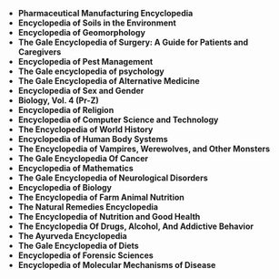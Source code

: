 <ul>

                             
 <li><b><a target="_blank" href="https://github.com/manjunath5496/The-Best-Books-on-Blockchain/blob/master/bch(1).pdf" style="text-decoration:none;">Pharmaceutical Manufacturing Encyclopedia</a></b></li>
 <li><b><a target="_blank" href="https://github.com/manjunath5496/The-Best-Books-on-Blockchain/blob/master/bch(2).pdf" style="text-decoration:none;">Encyclopedia of Soils in the Environment  </a></b></li>
                                <li><b><a target="_blank" href="https://github.com/manjunath5496/The-Best-Books-on-Blockchain/blob/master/bch(3).pdf" style="text-decoration:none;">Encyclopedia of Geomorphology</a></b></li>
 <li><b><a target="_blank" href="https://github.com/manjunath5496/The-Best-Books-on-Blockchain/blob/master/bch(4).pdf" style="text-decoration:none;">The Gale Encyclopedia of Surgery: A Guide for Patients and Caregivers</a></b></li>                              
<li><b><a target="_blank" href="https://github.com/manjunath5496/The-Best-Books-on-Blockchain/blob/master/bch(5).pdf" style="text-decoration:none;">Encyclopedia of Pest Management</a></b></li>
<li><b><a target="_blank" href="https://github.com/manjunath5496/The-Best-Books-on-Blockchain/blob/master/bch(6).pdf" style="text-decoration:none;">The Gale encyclopedia of psychology</a></b></li>
 
  <li><b><a target="_blank" href="https://github.com/manjunath5496/The-Best-Books-on-Blockchain/blob/master/bch(7).pdf" style="text-decoration:none;">The Gale Encyclopedia of Alternative Medicine</a></b></li>
 <li><b><a target="_blank" href="https://github.com/manjunath5496/The-Best-Books-on-Blockchain/blob/master/bch(8).pdf" style="text-decoration:none;">Encyclopedia of Sex and Gender </a></b></li>
   <li><b><a target="_blank" href="https://github.com/manjunath5496/The-Best-Books-on-Blockchain/blob/master/bch(9).pdf" style="text-decoration:none;">Biology, Vol. 4 (Pr-Z)</a></b></li>                             
 <li><b><a target="_blank" href="https://github.com/manjunath5496/The-Best-Books-on-Blockchain/blob/master/bch(10).pdf" style="text-decoration:none;">Encyclopedia of Religion </a></b></li>                              
<li><b><a target="_blank" href="https://github.com/manjunath5496/The-Best-Books-on-Blockchain/blob/master/bch(11).pdf" style="text-decoration:none;">Encyclopedia of Computer Science and Technology</a></b></li>
<li><b><a target="_blank" href="https://github.com/manjunath5496/The-Best-Books-on-Blockchain/blob/master/bch(12).pdf" style="text-decoration:none;">The Encyclopedia of World History</a></b></li>
               <li><b><a target="_blank" href="https://github.com/manjunath5496/The-Best-Books-on-Blockchain/blob/master/bch(13).pdf" style="text-decoration:none;">Encyclopedia of Human Body Systems</a></b></li>
 <li><b><a target="_blank" href="https://github.com/manjunath5496/The-Best-Books-on-Blockchain/blob/master/bch(14).pdf" style="text-decoration:none;">The Encyclopedia of Vampires, Werewolves, and Other Monsters </a></b></li>                              
<li><b><a target="_blank" href="https://github.com/manjunath5496/The-Best-Books-on-Blockchain/blob/master/bch(15).pdf" style="text-decoration:none;">The Gale Encyclopedia Of Cancer</a></b></li>
<li><b><a target="_blank" href="https://github.com/manjunath5496/The-Best-Books-on-Blockchain/blob/master/bch(16).pdf" style="text-decoration:none;">Encyclopedia of Mathematics </a></b></li>

  <li><b><a target="_blank" href="https://github.com/manjunath5496/The-Best-Books-on-Blockchain/blob/master/bch(17).pdf" style="text-decoration:none;">The Gale Encyclopedia of Neurological Disorders </a></b></li>                              
<li><b><a target="_blank" href="https://github.com/manjunath5496/The-Best-Books-on-Blockchain/blob/master/bch(18).pdf" style="text-decoration:none;">Encyclopedia of Biology </a></b></li>
<li><b><a target="_blank" href="https://github.com/manjunath5496/The-Best-Books-on-Blockchain/blob/master/bch(19).pdf" style="text-decoration:none;">The Encyclopedia of Farm Animal Nutrition </a></b></li>
 
<li><b><a target="_blank" href="https://github.com/manjunath5496/The-Best-Books-on-Blockchain/blob/master/bch(20).pdf" style="text-decoration:none;">The Natural Remedies Encyclopedia </a></b></li>

<li><b><a target="_blank" href="https://github.com/manjunath5496/The-Best-Books-on-Blockchain/blob/master/bch(21).pdf" style="text-decoration:none;">The Encyclopedia of Nutrition and Good Health </a></b></li>
 
  <li><b><a target="_blank" href="https://github.com/manjunath5496/The-Best-Books-on-Blockchain/blob/master/bch(22).pdf" style="text-decoration:none;">The Encyclopedia Of Drugs, Alcohol, And Addictive Behavior </a></b></li>                              
<li><b><a target="_blank" href="https://github.com/manjunath5496/The-Best-Books-on-Blockchain/blob/master/bch(24).rar" style="text-decoration:none;">The Ayurveda Encyclopedia </a></b></li>
<li><b><a target="_blank" href="https://github.com/manjunath5496/The-Best-Books-on-Blockchain/blob/master/bch(25).pdf" style="text-decoration:none;">The Gale Encyclopedia of Diets </a></b></li>
 
<li><b><a target="_blank" href="https://github.com/manjunath5496/The-Best-Books-on-Blockchain/blob/master/bch(26).rar" style="text-decoration:none;">Encyclopedia of Forensic Sciences</a></b></li>

<li><b><a target="_blank" href="https://github.com/manjunath5496/The-Best-Books-on-Blockchain/blob/master/bch(27).pdf" style="text-decoration:none;">Encyclopedia of Molecular Mechanisms of Disease </a></b></li>
  
 
 
 
 
 
 
 
 
 
 
 
 
 
 
 
 
 
 
  </ul>
